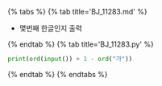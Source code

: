{% tabs %}
{% tab title='BJ_11283.md' %}

* 몇번째 한글인지 출력

{% endtab %}
{% tab title='BJ_11283.py' %}

```py
print(ord(input()) + 1 - ord("가"))
```

{% endtab %}
{% endtabs %}